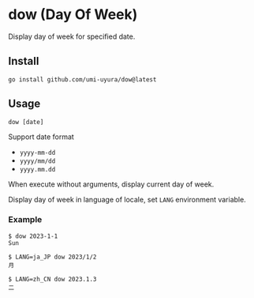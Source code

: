 dow (Day Of Week)
=================

Display day of week for specified date.


Install
-------

```
go install github.com/umi-uyura/dow@latest
```


Usage
-----

```
dow [date]
```

Support date format

- `yyyy-mm-dd`
- `yyyy/mm/dd`
- `yyyy.mm.dd`

When execute without arguments, display current day of week.

Display day of week in language of locale, set `LANG` environment variable.


### Example

```shell
$ dow 2023-1-1
Sun

$ LANG=ja_JP dow 2023/1/2
月

$ LANG=zh_CN dow 2023.1.3
二
```
